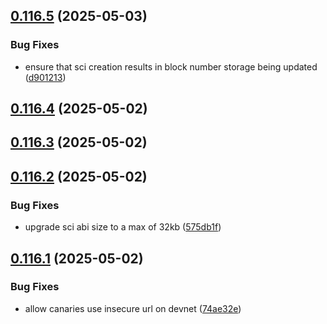 ## [0.116.5](https://github.com/spaceandtimefdn/sxt-node-archive/compare/v0.116.4...v0.116.5) (2025-05-03)


### Bug Fixes

* ensure that sci creation results in block number storage being updated ([d901213](https://github.com/spaceandtimefdn/sxt-node-archive/commit/d901213fbc47b8f896794bc79ffe01e6641e8b9b))



## [0.116.4](https://github.com/spaceandtimefdn/sxt-node-archive/compare/v0.116.3...v0.116.4) (2025-05-02)



## [0.116.3](https://github.com/spaceandtimefdn/sxt-node-archive/compare/v0.116.2...v0.116.3) (2025-05-02)



## [0.116.2](https://github.com/spaceandtimefdn/sxt-node-archive/compare/v0.116.1...v0.116.2) (2025-05-02)


### Bug Fixes

* upgrade sci abi size to a max of 32kb ([575db1f](https://github.com/spaceandtimefdn/sxt-node-archive/commit/575db1fabc4bee719e53a009c904dd9640ad45a5))



## [0.116.1](https://github.com/spaceandtimefdn/sxt-node-archive/compare/v0.116.0...v0.116.1) (2025-05-02)


### Bug Fixes

* allow canaries use insecure url on devnet ([74ae32e](https://github.com/spaceandtimefdn/sxt-node-archive/commit/74ae32eea5ddf39561be4348bba0663b7abf504d))



